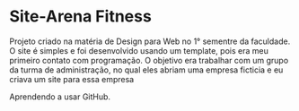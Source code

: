 # Site-Arena Fitness
Projeto criado na matéria de Design para Web no 1° sementre da faculdade.
O site é simples e foi desenvolvido usando um template, pois era meu primeiro contato com programação.
O objetivo era trabalhar com um grupo da turma de administração, no qual eles abriam uma empresa ficticia e eu criava um site para essa empresa 


















Aprendendo a usar GitHub.
